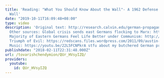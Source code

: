 ```yaml
---
title: 'Reading: "What You Should Know About the Wall"- A 1962 Defense of the Berlin
  Wall'
date: "2019-10-11T16:09:48+08:00"
type: video
description: 'Original text: http://research.calvin.edu/german-propaganda-archive/wall.htm
  Other sources: Global crisis sends east Germans flocking to Marx: https://www.reuters.com/article/us-financial-germany-capitalism/global-crisis-sends-east-germans-flocking-to-marx-idUSTRE49F5MX20081016
  Majority of Eastern Germans Feel Life Better under Communism: http://www.spiegel.de/international/germany/homesick-for-a-dictatorship-majority-of-eastern-germans-feel-life-better-under-communism-a-634122.html
  Triumph of Evil: https://redscans.files.wordpress.com/2011/09/austin-murphy-the-triumph-of-evil.pdf
  Music: https://youtu.be/22L5FCNPkrA stfu about my butchered German pronunciations'
publishdate: "2018-02-11T22:31:48.000Z"
url: /tovarishchendymion/QUr_HVsyIZQ/
providers:
  youtube:
    id: QUr_HVsyIZQ
---
```

